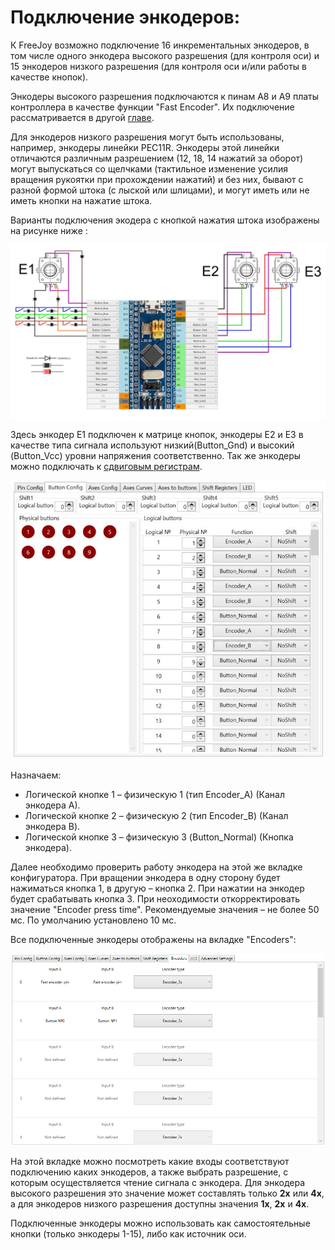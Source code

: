 # Подключение энкодеров:

К FreeJoy возможно подключение 16 инкрементальных энкодеров, в том числе одного энкодера высокого разрешения (для контроля оси) и 15 энкодеров низкого разрешения (для контроля оси и/или работы в качестве кнопок).

Энкодеры высокого разрешения подключаются к пинам A8 и A9 платы контроллера в качестве функции "Fast Encoder". Их подключение рассматривается в другой [главе](rus/Подключение-быстрых-энкодеров.md).

Для энкодеров низкого разрешения могут быть использованы, например, энкодеры линейки PEC11R.  Энкодеры этой линейки отличаются различным разрешением (12, 18, 14 нажатий за оборот) могут выпускаться со щелчками (тактильное изменение  усилия вращения рукоятки при прохождении нажатий) и без них, бывают с разной формой штока (с лыской или шлицами), и могут иметь или не иметь кнопки на нажатие штока.

Варианты подключения экодера с кнопкой нажатия штока изображены на рисунке ниже :

![](../images/E1.jpg)

Здесь энкодер Е1 подключен к матрице кнопок, энкодеры Е2 и Е3 в качестве типа сигнала используют низкий(Button_Gnd) и высокий (Button_Vcc) уровни напряжения соответственно. Так же энкодеры можно подключать к [сдвиговым регистрам](Подключение-кнопок-к-сдвиговым-регистрам.md).

![](../images/E2.jpg)

Назначаем:
* Логической кнопке 1 – физическую 1 (тип Encoder_А) (Канал энкодера А).
* Логической кнопке 2 – физическую 2 (тип Encoder_B) (Канал энкодера B).
* Логической кнопке 3 – физическую 3 (Button_Normal) (Кнопка энкодера).

Далее необходимо проверить работу энкодера на этой же вкладке конфигуратора. При вращении энкодера в одну сторону будет нажиматься кнопка 1, в другую – кнопка 2. При нажатии на энкодер будет срабатывать кнопка 3. При неоходимости откорректировать значение "Encoder press time". Рекомендуемые значения – не более 50 мс. По умолчанию установлено 10 мс.

Все подключенные энкодеры отображены на вкладке "Encoders":

![](../images/E3.png)

На этой вкладке можно посмотреть какие входы соответствуют подключению каких энкодеров, а также выбрать разрешение, с которым осуществляется чтение сигнала с энкодера. Для энкодера высокого разрешения это значение может составлять только **2х** или **4х**, а для энкодеров низкого разрешения доступны значения **1х**, **2х** и **4х**.

Подключенные энкодеры можно использовать как самостоятельные кнопки (только энкодеры 1-15), либо как источник оси.
